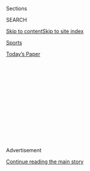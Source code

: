 <div id="app">

<div>

<div>

<div>

<div class="NYTAppHideMasthead css-1q2w90k e1suatyy0">

<div class="section css-ui9rw0 e1suatyy2">

<div class="css-eph4ug er09x8g0">

<div class="css-6n7j50">

</div>

<span class="css-1dv1kvn">Sections</span>

<div class="css-10488qs">

<span class="css-1dv1kvn">SEARCH</span>

</div>

[Skip to content](#site-content)[Skip to site
index](#site-index)

</div>

<div id="masthead-section-label" class="css-1wr3we4 eaxe0e00">

[Sports](https://www.nytimes.com/section/sports)

</div>

<div class="css-10698na e1huz5gh0">

</div>

</div>

<div id="masthead-bar-one" class="section hasLinks css-15hmgas e1csuq9d3">

<div class="css-uqyvli e1csuq9d0">

</div>

<div class="css-1uqjmks e1csuq9d1">

</div>

<div class="css-9e9ivx">

[](https://myaccount.nytimes.com/auth/login?response_type=cookie&client_id=vi)

</div>

<div class="css-1bvtpon e1csuq9d2">

[Today’s
Paper](https://www.nytimes.com/section/todayspaper)

</div>

</div>

</div>

</div>

<div data-aria-hidden="false">

<div id="site-content" data-role="main">

<div>

<div class="css-1aor85t" style="opacity:0.000000001;z-index:-1;visibility:hidden">

<div class="css-1hqnpie">

<div class="css-epjblv">

<span class="css-17xtcya">[Sports](/section/sports)</span><span class="css-x15j1o">|</span><span class="css-fwqvlz">Britain
Tried to Bring Fans Back to Indoor Sports. That Lasted a
Day.</span>

</div>

<div class="css-k008qs">

<div class="css-1iwv8en">

<span class="css-18z7m18"></span>

<div>

</div>

</div>

<span class="css-1n6z4y">https://nyti.ms/30lksBX</span>

<div class="css-1705lsu">

<div class="css-4xjgmj">

<div class="css-4skfbu" data-role="toolbar" data-aria-label="Social Media Share buttons, Save button, and Comments Panel with current comment count" data-testid="share-tools">

  - 
  - 
  - 
  - 
    
    <div class="css-6n7j50">
    
    </div>

  - 

</div>

</div>

</div>

</div>

</div>

</div>

<div id="NYT_TOP_BANNER_REGION" class="css-13pd83m">

</div>

<div id="top-wrapper" class="css-1sy8kpn">

<div id="top-slug" class="css-l9onyx">

Advertisement

</div>

[Continue reading the main
story](#after-top)

<div class="ad top-wrapper" style="text-align:center;height:100%;display:block;min-height:250px">

<div id="top" class="place-ad" data-position="top" data-size-key="top">

</div>

</div>

<div id="after-top">

</div>

</div>

<div>

<div id="sponsor-wrapper" class="css-1hyfx7x">

<div id="sponsor-slug" class="css-19vbshk">

Supported by

</div>

[Continue reading the main
story](#after-sponsor)

<div id="sponsor" class="ad sponsor-wrapper" style="text-align:center;height:100%;display:block">

</div>

<div id="after-sponsor">

</div>

</div>

<div class="css-186x18t">

</div>

<div class="css-1vkm6nb ehdk2mb0">

# Britain Tried to Bring Fans Back to Indoor Sports. That Lasted a Day.

</div>

The world snooker championship welcomed spectators last week, part of a
pilot program that offered hope to other events eager to follow suit. A
few hours later, the government pulled the plug.

<div class="css-79elbk" data-testid="photoviewer-wrapper">

<div class="css-z3e15g" data-testid="photoviewer-wrapper-hidden">

</div>

<div class="css-1a48zt4 ehw59r15" data-testid="photoviewer-children">

![<span class="css-16f3y1r e13ogyst0" data-aria-hidden="true">Social
distancing and small crowds were the order of the day when the world
snooker championship opened on Friday. A day later, the fans were
gone.</span><span class="css-cnj6d5 e1z0qqy90" itemprop="copyrightHolder"><span class="css-1ly73wi e1tej78p0">Credit...</span><span><span>Benjamin
Mole</span></span></span>](https://static01.nyt.com/images/2020/08/03/sports/02snooker1-print/merlin_175172742_296e5fcb-9743-4a0b-8e74-cf0e5ac34d90-articleLarge.jpg?quality=75&auto=webp&disable=upscale)

</div>

</div>

<div class="css-18e8msd">

<div class="css-vp77d3 epjyd6m0">

<div class="css-1baulvz">

By [<span class="css-1baulvz last-byline" itemprop="name">Karen
Crouse</span>](https://www.nytimes.com/by/karen-crouse)

</div>

</div>

  - Aug. 2,
    2020

  - 
    
    <div class="css-4xjgmj">
    
    <div class="css-d8bdto" data-role="toolbar" data-aria-label="Social Media Share buttons, Save button, and Comments Panel with current comment count" data-testid="share-tools">
    
      - 
      - 
      - 
      - 
        
        <div class="css-6n7j50">
        
        </div>
    
      - 
    
    </div>
    
    </div>

</div>

</div>

<div class="section meteredContent css-1r7ky0e" name="articleBody" itemprop="articleBody">

<div class="css-1fanzo5 StoryBodyCompanionColumn">

<div class="css-53u6y8">

SHEFFIELD, England — The 2020 world snooker championship, which began on
Friday, had a familiar feel. The stage of the intimate Crucible Theatre,
the event’s home for more than 40 years, was bathed in klieg lights, the
green cloth of the snooker tables and the red carpeting so brightly
illuminated it was like stepping inside a Skittles bag. Judd Trump was
back to defend his title, and for the first time in months, there were
fans in the seats.

On opening night, the event had a bigger audience than the one in the
theater. Originally scheduled for April but delayed by the coronavirus
pandemic, it had been designated by the British government as the first
indoor test event for the phased return of live crowds. That made the
championship, a staple of the British sports scene and a riveting
television mini-series with a global audience of more than 300 million,
suddenly of great interest to leagues and championship organizers in
dozens of other sports, especially those held indoors, all of them
invested economically and emotionally in the return of spectators.

How well the 17-day championship fared with a reduced fan presence, they
knew, might set the stage for similar experiments in other sports in
other places, like basketball and hockey in Europe and netball and
badminton in Asia.

</div>

</div>

<div class="css-1fanzo5 StoryBodyCompanionColumn">

<div class="css-53u6y8">

The experiment lasted one day, undone by outside forces, renewed virus
fears and governmental second thoughts.

</div>

</div>

<div class="css-79elbk" data-testid="photoviewer-wrapper">

<div class="css-z3e15g" data-testid="photoviewer-wrapper-hidden">

</div>

<div class="css-1a48zt4 ehw59r15" data-testid="photoviewer-children">

![<span class="css-16f3y1r e13ogyst0" data-aria-hidden="true">Fans were
required to wear masks, but were allowed to remove them once they took
their
seats.</span><span class="css-cnj6d5 e1z0qqy90" itemprop="copyrightHolder"><span class="css-1ly73wi e1tej78p0">Credit...</span><span>Benjamin
Mole</span></span>](https://static01.nyt.com/images/2020/08/03/sports/02snooker2-print/merlin_175172757_844bcb8c-18fc-49f1-bc8c-61b07553ce9b-articleLarge.jpg?quality=75&auto=webp&disable=upscale)

</div>

</div>

<div class="css-1fanzo5 StoryBodyCompanionColumn">

<div class="css-53u6y8">

“You can feel that something is not quite right,” Trump said.

Ticket-holding fans, who were not subjected to temperature checks or
testing before entering the theater, emerged from Friday’s three
sessions and spoke of the subdued atmosphere, as if their church had
turned into a funeral parlor. There had been only 137 spectators at the
first night session, including a few family members and friends of
Trump’s who watched him [close out his first-round
match](http://livescores.worldsnookerdata.com/Matches/Result/14139/764763/betfred-world-championship-2020).

To make the test event happen, the World Snooker Tour had walled off its
event as well as it could. It instituted regular coronavirus testing for
players, their support staff, contractors and television personnel, and
competitors were urged to maintain proper social distancing measures and
to self-isolate as much as possible.

Hand sanitizer was as ubiquitous as cue chalk, and the spectators
holding tickets for each session — limited to 300, about a third of the
Crucible Theatre’s capacity — were required to provide contact tracing
information and to wear face coverings until they were in their seats.
Some of the restrictions defied logic. There were no concession stands,
the better to limit interactions between strangers, but one fan in the
evening match, in desperate need of a pick-me-up, left the arena briefly
and slipped into a convenience store around the corner for a coffee that
he brought back to his seat.

The one factor the tour could not control, however, was the behavior of
those well outside the theater. This led to the surreal juxtaposition
Friday of the prime minister of Britain, Boris Johnson, announcing a
policy U-turn and the end of the pilot program for live sports during a
news conference at the same moment that, roughly 180 miles away,
spectators were watching Trump and Tom Ford play the first nine frames
of their match.

</div>

</div>

<div class="css-1fanzo5 StoryBodyCompanionColumn">

<div class="css-53u6y8">

Citing concerns about a second coronavirus outbreak and rising infection
numbers, Johnson announced that he was ordering a halt to the programs
the government had approved for select snooker, horse racing and cricket
events.

“We can’t just ignore this evidence,” Johnson said. The restrictions
will remain in place for at least two weeks, leaving a glimmer of hope
for snooker fans that they might still get to see their favorite players
in person before the championship
ends.

</div>

</div>

<div class="css-79elbk" data-testid="photoviewer-wrapper">

<div class="css-z3e15g" data-testid="photoviewer-wrapper-hidden">

</div>

<div class="css-1a48zt4 ehw59r15" data-testid="photoviewer-children">

<div class="css-1xdhyk6 erfvjey0">

<span class="css-1ly73wi e1tej78p0">Image</span>

<div class="css-zjzyr8">

<div data-testid="lazyimage-container" style="height:257.77777777777777px">

</div>

</div>

</div>

<span class="css-16f3y1r e13ogyst0" data-aria-hidden="true">The
championship runs for 17 days. The government’s new restrictions on
public events were to be in place for two
weeks.</span><span class="css-cnj6d5 e1z0qqy90" itemprop="copyrightHolder"><span class="css-1ly73wi e1tej78p0">Credit...</span><span>Benjamin
Mole</span></span>

</div>

</div>

<div class="css-1fanzo5 StoryBodyCompanionColumn">

<div class="css-53u6y8">

The government’s policy shift came a day after a snooker player with a
high profile, the five-time world champion Ronnie O’Sullivan, had
referred to the players as “lab rats” in an interview. O’Sullivan, who
opened play on Sunday, made his comments in a video teleconference with
reporters, but many suspected his words were directed at government
officials.

<div id="NYT_MAIN_CONTENT_2_REGION" class="css-9tf9ac">

<div>

<div id="styln-prism-freeform-1595872471455" class="section interactive-content interactive-size-medium css-1ftcdic">

<div class="css-17ih8de interactive-body">

<div id="prism-freeform-block-80633" class="css-19mumt8" data-role="complementary" data-storyline="The Games Resume" data-truncated="false" tabindex="0">

<div class="css-a8d9oz">

<div>

### The Games Resume

#### Sports and the Virus

Updated Aug. 3, 2020

Here’s what’s happening as the world of sports slowly comes back to
life:

  -   - On all but the two biggest courts, automated line calls [will
        replace human
        judges](https://www.nytimes.com/2020/08/03/sports/tennis/us-open-hawkeye-line-judges.html?action=click&pgtype=Article&state=default&region=MAIN_CONTENT_2&context=storylines_keepup)
        at the U.S. Open to reduce the number of people on site during
        the pandemic.
      - Mets star Yoenis Cespedes is healthy, but [has decided to opt
        out](https://www.nytimes.com/2020/08/02/sports/baseball/Yoenis-cespedes-opt-out-rule.html?action=click&pgtype=Article&state=default&region=MAIN_CONTENT_2&context=storylines_keepup)
        of the 2020 baseball season for Covid-related reasons.
      - Britain tried to bring fans back to indoor sports. [It lasted a
        day](https://www.nytimes.com/2020/08/02/sports/snooker-world-championship.html?action=click&pgtype=Article&state=default&region=MAIN_CONTENT_2&context=storylines_keepup).

<div id="styln-survey-component-80633" class="styln-survey-component">

</div>

</div>

</div>

</div>

</div>

</div>

</div>

</div>

“He does carry a huge amount of influence in the U.K.,” Shaun Murphy,
the 2005 world champion, said. “When he speaks, people listen.”

Murphy, whose first match is scheduled for Monday, said he was
comfortable performing in front of fans again. But not every player felt
that way. Anthony Hamilton, who qualified for the field of 32 but
expressed reservations about competing because he has chronic asthma,
withdrew from the event on Thursday. Hamilton argued that the decision
to phase in fans was premature.

“They said it was a trial, and for me that word underlines everything,”
Murphy said.

The crowd at Friday’s morning session included two local snooker
enthusiasts, James Arthur and Karl Brownlow, who emerged from the arena
looking disoriented in the 90-degree heat. The men said they have been
regulars for decades at the event, which has been held annually at the
Crucible since 1977.

</div>

</div>

<div class="css-1fanzo5 StoryBodyCompanionColumn">

<div class="css-53u6y8">

“Usually people are breathing down your neck,” Arthur said, “but the
atmosphere was totally muted today.”

Even when the Crucible is packed and the fans in the first row are close
enough to nearly reach out and touch the players, the atmosphere at
snooker — a billiards game played on a 6-foot-by-12-foot table and
scored by players’ pocketing 21 colored balls [to earn
points](https://www.youtube.com/watch?v=CjSWUTkupQo) — can have the
solemnity of a church service.

Spectators clap for well-executed shots, but it can grow so quiet at
tense moments that the players can hear a commentator’s voice leaking
from a front-row fan’s earpiece. Fans don’t often open their mouths
unless it’s to cough, which in normal times can make spectators feel,
rather bizarrely, as if they were sitting in a doctor’s office and a
snooker match broke out.

When O’Sullivan spoke to reporters last week, he recounted the
experience of riding in an elevator with someone who started coughing.
It reminded him, he said, of the risk every player is taking to compete.
His mother, Maria, has pneumonia, O’Sullivan said, and he worries about
infecting
her.

</div>

</div>

<div class="css-79elbk" data-testid="photoviewer-wrapper">

<div class="css-z3e15g" data-testid="photoviewer-wrapper-hidden">

</div>

<div class="css-1a48zt4 ehw59r15" data-testid="photoviewer-children">

<div class="css-1xdhyk6 erfvjey0">

<span class="css-1ly73wi e1tej78p0">Image</span>

<div class="css-zjzyr8">

<div data-testid="lazyimage-container" style="height:257.1333333333334px">

</div>

</div>

</div>

<span class="css-16f3y1r e13ogyst0" data-aria-hidden="true">Plexiglass
barriers between players’ chairs were among the
precautions.</span><span class="css-cnj6d5 e1z0qqy90" itemprop="copyrightHolder"><span class="css-1ly73wi e1tej78p0">Credit...</span><span>Benjamin
Mole</span></span>

</div>

</div>

<div class="css-1fanzo5 StoryBodyCompanionColumn">

<div class="css-53u6y8">

“I defy anybody, if they have been keeping their distance from people
for four months, to say, ‘Oh, right, now you’ve got to go into a room
full of people,’ unless you have got a death wish, and some people have
in many ways, and they just don’t care,” O’Sullivan said.

And if the general public just don’t care, said Django Fung, Trump’s
manager, it doesn’t matter how many precautions sports leagues take.
“You need the people of the country to be sensible to keep the numbers
down,” he said.

</div>

</div>

<div class="css-1fanzo5 StoryBodyCompanionColumn">

<div class="css-53u6y8">

By the time Fung spoke on Saturday, the government’s edict had dispersed
the small snooker crowd like red balls on a poor opening break.

Hours earlier, Chris Ellis, a security guard at the Crucible, had been
stationed outside the theater’s entrance when a fan with a ticket
approached him. The man explained that he had traveled from Ireland and
had tickets for a week of sessions. How could he get in? he asked.

It was left to Ellis to tell him that he couldn’t. It was a safety shot
he took no joy in executing.

</div>

</div>

<div>

</div>

</div>

<div>

</div>

<div>

</div>

<div>

</div>

<div>

<div id="bottom-wrapper" class="css-1ede5it">

<div id="bottom-slug" class="css-l9onyx">

Advertisement

</div>

[Continue reading the main
story](#after-bottom)

<div id="bottom" class="ad bottom-wrapper" style="text-align:center;height:100%;display:block;min-height:90px">

</div>

<div id="after-bottom">

</div>

</div>

</div>

</div>

</div>

## Site Index

<div>

</div>

## Site Information Navigation

  - [© <span>2020</span> <span>The New York Times
    Company</span>](https://help.nytimes.com/hc/en-us/articles/115014792127-Copyright-notice)

<!-- end list -->

  - [NYTCo](https://www.nytco.com/)
  - [Contact
    Us](https://help.nytimes.com/hc/en-us/articles/115015385887-Contact-Us)
  - [Work with us](https://www.nytco.com/careers/)
  - [Advertise](https://nytmediakit.com/)
  - [T Brand Studio](http://www.tbrandstudio.com/)
  - [Your Ad
    Choices](https://www.nytimes.com/privacy/cookie-policy#how-do-i-manage-trackers)
  - [Privacy](https://www.nytimes.com/privacy)
  - [Terms of
    Service](https://help.nytimes.com/hc/en-us/articles/115014893428-Terms-of-service)
  - [Terms of
    Sale](https://help.nytimes.com/hc/en-us/articles/115014893968-Terms-of-sale)
  - [Site
    Map](https://spiderbites.nytimes.com)
  - [Help](https://help.nytimes.com/hc/en-us)
  - [Subscriptions](https://www.nytimes.com/subscription?campaignId=37WXW)

</div>

</div>

</div>

</div>
